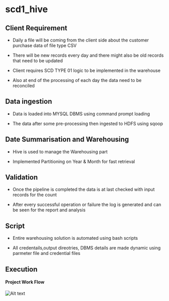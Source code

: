 # scd1_hive
## Client Requirement 

* Daily a file will be coming from the client side about the customer purchase data of file type CSV

* There will be new records every day and there might also be old records that need to be updated

* Client requires SCD TYPE 01 logic to be implemented in the warehouse 

* Also at end of the processing of each day the data  need to be reconciled 

## Data ingestion 

* Data is loaded into MYSQL DBMS using command prompt loading

* The data after some pre-processing then ingested to HDFS using sqoop 

## Date Summarisation and Warehousing 

* Hive is used to manage the Warehousing part

* Implemented Partitioning on Year & Month for fast retrieval

## Validation

* Once the pipeline is completed the data is at last checked with input records for the count

* After every successful operation or failure the log is generated and can be seen for the report and analysis

## Script

* Entire warehousing solution is automated using bash scripts

* All credentails,output direotries, DBMS details are made dynamic using parmeter file and credential files

## Execution

#### Project Work Flow
![Alt text](https://github.com/SubhashMurugesan/Hadoop_Warehosue_Data_Pipeline/blob/main/Project_workflow.jpeg?raw=true "Project Flow Daigram")
